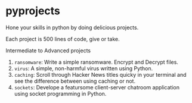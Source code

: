 # pyprojects
Hone your skills in python by doing delicious projects.

Each project is 500 lines of code, give or take.

Intermediate to Advanced projects

1. `ransomware`: Write a simple ransomware. Encrypt and Decrypt files.
2. `virus`: A simple, non-harmful virus written using Python.
3. `caching`: Scroll through Hacker News titles quicky in your terminal and see the difference between using caching or not.
4. `sockets`: Develope a featursome client-server chatroom application using socket programming in Python.

